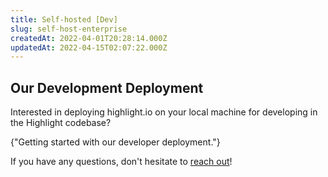 ```yaml
---
title: Self-hosted [Dev]
slug: self-host-enterprise
createdAt: 2022-04-01T20:28:14.000Z
updatedAt: 2022-04-15T02:07:22.000Z
---
```


## Our Development Deployment

Interested in deploying highlight.io on your local machine for developing in the Highlight codebase?

<DocsCardGroup>
    <DocsCard title="Development Deployment Guide" href="../../../2_getting-started/self-host/dev-deployment-guide.md">
        {"Getting started with our developer deployment."}
    </DocsCard>
</DocsCardGroup>

If you have any questions, don't hesitate to [reach out](https://community.highlight.io)!
